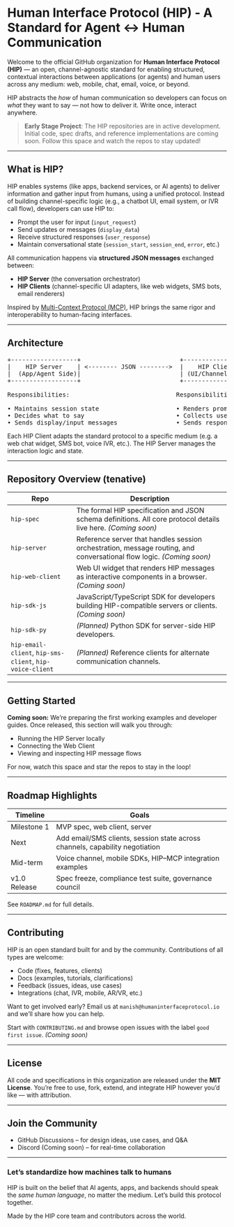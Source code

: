 # Human Interface Protocol (HIP) - A Standard for Agent ↔ Human Communication

Welcome to the official GitHub organization for **Human Interface Protocol (HIP)** — an open, channel-agnostic standard for enabling structured, contextual interactions between applications (or agents) and human users across any medium: web, mobile, chat, email, voice, or beyond.

HIP abstracts the *how* of human communication so developers can focus on *what* they want to say — not how to deliver it. Write once, interact anywhere.

> **Early Stage Project**: The HIP repositories are in active development. Initial code, spec drafts, and reference implementations are coming soon. Follow this space and watch the repos to stay updated!

---

## What is HIP?

HIP enables systems (like apps, backend services, or AI agents) to deliver information and gather input from humans, using a unified protocol. Instead of building channel-specific logic (e.g., a chatbot UI, email system, or IVR call flow), developers can use HIP to:

- Prompt the user for input (`input_request`)
- Send updates or messages (`display_data`)
- Receive structured responses (`user_response`)
- Maintain conversational state (`session_start`, `session_end`, `error`, etc.)

All communication happens via **structured JSON messages** exchanged between:

- **HIP Server** (the conversation orchestrator)
- **HIP Clients** (channel-specific UI adapters, like web widgets, SMS bots, email renderers)

Inspired by [Multi-Context Protocol (MCP)](https://github.com/modelcontextprotocol), HIP brings the same rigor and interoperability to human-facing interfaces.

---

## Architecture

<pre>
+------------------+                           +------------------+
|    HIP Server    | <-------- JSON -------->  |    HIP Client     |
|  (App/Agent Side)|                           | (UI/Channel Side) |
+------------------+                           +------------------+

Responsibilities:                             Responsibilities:

• Maintains session state                     • Renders prompts
• Decides what to say                         • Collects user input
• Sends display/input messages                • Sends responses
</pre>


 Each HIP Client adapts the standard protocol to a specific medium (e.g. a web chat widget, SMS bot, voice IVR, etc.). The HIP Server manages the interaction logic and state.

---

## Repository Overview (tenative)

| Repo | Description |
|------|-------------|
| `hip-spec` | The formal HIP specification and JSON schema definitions. All core protocol details live here. *(Coming soon)* |
| `hip-server` | Reference server that handles session orchestration, message routing, and conversational flow logic. *(Coming soon)* |
| `hip-web-client` | Web UI widget that renders HIP messages as interactive components in a browser. *(Coming soon)* |
| `hip-sdk-js` | JavaScript/TypeScript SDK for developers building HIP-compatible servers or clients. *(Coming soon)* |
| `hip-sdk-py` | *(Planned)* Python SDK for server-side HIP developers. |
| `hip-email-client`, `hip-sms-client`, `hip-voice-client` | *(Planned)* Reference clients for alternate communication channels. |

---

## Getting Started

**Coming soon:** We’re preparing the first working examples and developer guides. Once released, this section will walk you through:

- Running the HIP Server locally
- Connecting the Web Client
- Viewing and inspecting HIP message flows

For now, watch this space and star the repos to stay in the loop!

---

## Roadmap Highlights

| Timeline | Goals |
|----------|-------|
| Milestone 1 | MVP spec, web client, server |
| Next | Add email/SMS clients, session state across channels, capability negotiation |
| Mid-term | Voice channel, mobile SDKs, HIP–MCP integration examples |
| v1.0 Release | Spec freeze, compliance test suite, governance council |

See `ROADMAP.md` for full details.

---

## Contributing

HIP is an open standard built for and by the community. Contributions of all types are welcome:

- Code (fixes, features, clients)
- Docs (examples, tutorials, clarifications)
- Feedback (issues, ideas, use cases)
- Integrations (chat, IVR, mobile, AR/VR, etc.)

Want to get involved early? Email us at `manish@humaninterfaceprotocol.io` and we’ll share how you can help.

Start with `CONTRIBUTING.md` and browse open issues with the label `good first issue`. *(Coming soon)*

---

## License

All code and specifications in this organization are released under the **MIT License**. You’re free to use, fork, extend, and integrate HIP however you’d like — with attribution.

---

## Join the Community

- GitHub Discussions – for design ideas, use cases, and Q&A  
- Discord (Coming soon) – for real-time collaboration  

---

### Let’s standardize how machines talk to humans

HIP is built on the belief that AI agents, apps, and backends should speak the *same human language*, no matter the medium. Let’s build this protocol together.

Made by the HIP core team and contributors across the world.
